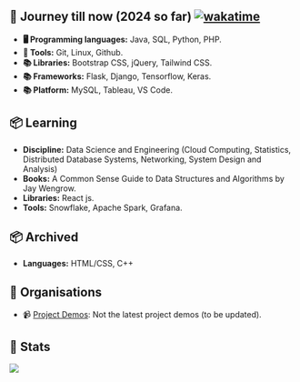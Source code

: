## 🔧 Journey till now (2024 so far) [![wakatime](https://wakatime.com/badge/user/018b0f86-689e-4d32-984d-dc93cfb6e980.svg)](https://wakatime.com/@018b0f86-689e-4d32-984d-dc93cfb6e980)

- **🖥️ Programming languages:** Java, SQL, Python, PHP.
- **🧰 Tools:** Git, Linux, Github.
- **📚 Libraries:** Bootstrap CSS, jQuery, Tailwind CSS.
- **📚 Frameworks:** Flask, Django, Tensorflow, Keras.
- **📚 Platform:** MySQL, Tableau, VS Code.

## 📦 Learning

- **Discipline:** Data Science and Engineering (Cloud Computing, Statistics, Distributed Database Systems, Networking, System Design and Analysis)
- **Books:** A Common Sense Guide to Data Structures and Algorithms by Jay Wengrow.
- **Libraries:** React js.
- **Tools:** Snowflake, Apache Spark, Grafana.

## 📦 Archived

- **Languages:** HTML/CSS, C++


## 💼 Organisations

- 📹 [Project Demos](https://www.youtube.com/@everythingdev/videos): Not the latest project demos (to be updated).

## 🎯 Stats

<picture>
  <source
    srcset="https://github-readme-stats.vercel.app/api/top-langs?username=favouralgo&show_icons=true&theme=dark&layout=compact&bg_color=00000000&hide_border=true&langs_count=8&private=true"
    media="(prefers-color-scheme: dark)"
  />
  <source
    srcset="https://github-readme-stats.vercel.app/api/top-langs?username=favouralgo&show_icons=true&layout=compact&bg_color=FFFFFFFF&hide_border=true&langs_count=8&private=true"
    media="(prefers-color-scheme: light), (prefers-color-scheme: no-preference)"
  />
  <img src="https://github-readme-stats.vercel.app/api/top-langs?username=favouralgo&show_icons=true&layout=compact&langs_count=8&private=true" />
</picture>
